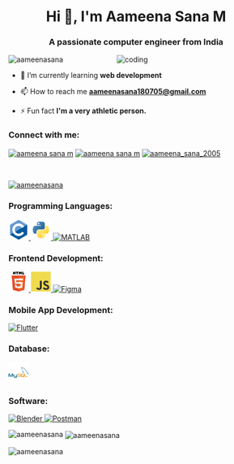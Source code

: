 <h1 align="center">Hi 👋, I'm Aameena Sana M</h1>
<h3 align="center">A passionate computer engineer from India</h3>
<img align="right" alt="coding" width="290" src="https://user-images.githubusercontent.com/59734313/157189039-c09b3e38-9f42-42c0-ab54-14f1574190a7.gif">
<p align="left"> <img src="https://komarev.com/ghpvc/?username=aameenasana&label=Profile%20views&color=0e75b6&style=flat" alt="aameenasana" /> </p>

- 🌱 I’m currently learning **web development**

- 📫 How to reach me **aameenasana180705@gmail.com**

- ⚡ Fun fact **I'm a very athletic person.**


<h3 align="left">Connect with me:</h3>
<p align="left">
<a href="https://linkedin.com/in/aameena sana m" target="blank"><img align="center" src="https://raw.githubusercontent.com/rahuldkjain/github-profile-readme-generator/master/src/images/icons/Social/linked-in-alt.svg" alt="aameena sana m" height="30" width="40" /></a>
<a href="https://www.hackerrank.com/aameena sana m" target="blank"><img align="center" src="https://raw.githubusercontent.com/rahuldkjain/github-profile-readme-generator/master/src/images/icons/Social/hackerrank.svg" alt="aameena sana m" height="30" width="40" /></a>
<a href="https://www.leetcode.com/aameena_sana_2005" target="blank"><img align="center" src="https://raw.githubusercontent.com/rahuldkjain/github-profile-readme-generator/master/src/images/icons/Social/leet-code.svg" alt="aameena_sana_2005" height="30" width="40" /></a>
</p>

<br style="margin-bottom: 20px;"><p align="left"> <a href="https://github.com/ryo-ma/github-profile-trophy"><img src="https://github-profile-trophy.vercel.app/?username=aameenasana" alt="aameenasana" /></a> </p>

<h3 align="left">Programming Languages:</h3>
<p align="left">
    <a href="https://www.cprogramming.com/" target="_blank" rel="noreferrer">
        <img src="https://raw.githubusercontent.com/devicons/devicon/master/icons/c/c-original.svg" alt="C" width="40" height="40"/>
    </a>
    <a href="https://www.python.org" target="_blank" rel="noreferrer">
        <img src="https://raw.githubusercontent.com/devicons/devicon/master/icons/python/python-original.svg" alt="Python" width="40" height="40"/>
    </a>
    <a href="https://www.mathworks.com/" target="_blank" rel="noreferrer">
        <img src="https://upload.wikimedia.org/wikipedia/commons/2/21/Matlab_Logo.png" alt="MATLAB" width="40" height="40"/>
    </a>
</p>

<h3 align="left">Frontend Development:</h3>
<p align="left">
    <a href="https://www.w3.org/html/" target="_blank" rel="noreferrer">
        <img src="https://raw.githubusercontent.com/devicons/devicon/master/icons/html5/html5-original-wordmark.svg" alt="HTML5" width="40" height="40"/>
    </a>
    <a href="https://developer.mozilla.org/en-US/docs/Web/JavaScript" target="_blank" rel="noreferrer">
        <img src="https://raw.githubusercontent.com/devicons/devicon/master/icons/javascript/javascript-original.svg" alt="JavaScript" width="40" height="40"/>
    </a>
    <a href="https://www.figma.com/" target="_blank" rel="noreferrer">
        <img src="https://www.vectorlogo.zone/logos/figma/figma-icon.svg" alt="Figma" width="40" height="40"/>
    </a>
</p>

<h3 align="left">Mobile App Development:</h3>
<p align="left">
    <a href="https://flutter.dev" target="_blank" rel="noreferrer">
        <img src="https://www.vectorlogo.zone/logos/flutterio/flutterio-icon.svg" alt="Flutter" width="40" height="40"/>
    </a>
</p>

<h3 align="left">Database:</h3>
<p align="left">
    <a href="https://www.mysql.com/" target="_blank" rel="noreferrer">
        <img src="https://raw.githubusercontent.com/devicons/devicon/master/icons/mysql/mysql-original-wordmark.svg" alt="MySQL" width="40" height="40"/>
    </a>
</p>

<h3 align="left">Software:</h3>
<p align="left">
    <a href="https://www.blender.org/" target="_blank" rel="noreferrer">
        <img src="https://download.blender.org/branding/community/blender_community_badge_white.svg" alt="Blender" width="40" height="40"/>
    </a>
    <a href="https://postman.com" target="_blank" rel="noreferrer">
        <img src="https://www.vectorlogo.zone/logos/getpostman/getpostman-icon.svg" alt="Postman" width="40" height="40"/>
    </a>
</p>



<p><img align="left" src="https://github-readme-stats.vercel.app/api/top-langs?username=aameenasana&show_icons=true&locale=en&layout=compact" alt="aameenasana" /></p>

<p>&nbsp;<img align="center" src="https://github-readme-stats.vercel.app/api?username=aameenasana&show_icons=true&locale=en" alt="aameenasana" /></p>

<p><img align="center" src="https://github-readme-streak-stats.herokuapp.com/?user=aameenasana&" alt="aameenasana" /></p>
